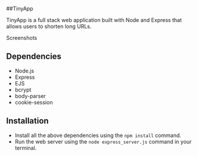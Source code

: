 ##TinyApp

TinyApp is a full stack web application built with Node and Express that allows users to shorten long URLs.


Screenshots






## Dependencies

- Node.js
- Express
- EJS
- bcrypt
- body-parser
- cookie-session

## Installation

- Install all the above dependencies using the `npm install` command.
- Run the web server using the `node express_server.js` command in your terminal.